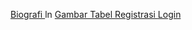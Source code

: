 [Biografi ](https://nasihangat.github.io/tes/Registrasi/) ln
[Gambar Tabel ](https://nasihangat.github.io/tes/Registrasi/)
[Registrasi ](https://nasihangat.github.io/tes/Registrasi/)
[Login ](https://nasihangat.github.io/tes/Login/)
